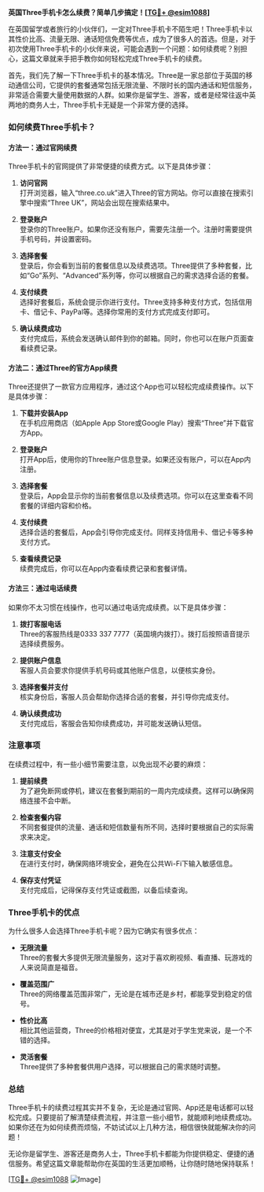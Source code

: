 **英国Three手机卡怎么续费？简单几步搞定！[[TG💪+ @esim1088](https://t.me/s/esim1088)]**

在英国留学或者旅行的小伙伴们，一定对Three手机卡不陌生吧！Three手机卡以其性价比高、流量无限、通话短信免费等优点，成为了很多人的首选。但是，对于初次使用Three手机卡的小伙伴来说，可能会遇到一个问题：如何续费呢？别担心，这篇文章就来手把手教你如何轻松完成Three手机卡的续费。

首先，我们先了解一下Three手机卡的基本情况。Three是一家总部位于英国的移动通信公司，它提供的套餐通常包括无限流量、不限时长的国内通话和短信服务，非常适合需要大量使用数据的人群。如果你是留学生、游客，或者是经常往返中英两地的商务人士，Three手机卡无疑是一个非常方便的选择。

### 如何续费Three手机卡？

#### 方法一：通过官网续费

Three手机卡的官网提供了非常便捷的续费方式。以下是具体步骤：

1. **访问官网**  
   打开浏览器，输入“three.co.uk”进入Three的官方网站。你可以直接在搜索引擎中搜索“Three UK”，网站会出现在搜索结果中。

2. **登录账户**  
   登录你的Three账户。如果你还没有账户，需要先注册一个。注册时需要提供手机号码，并设置密码。

3. **选择套餐**  
   登录后，你会看到当前的套餐信息以及续费选项。Three提供了多种套餐，比如“Go”系列、“Advanced”系列等，你可以根据自己的需求选择合适的套餐。

4. **支付续费**  
   选择好套餐后，系统会提示你进行支付。Three支持多种支付方式，包括信用卡、借记卡、PayPal等。选择你常用的支付方式完成支付即可。

5. **确认续费成功**  
   支付完成后，系统会发送确认邮件到你的邮箱。同时，你也可以在账户页面查看续费记录。

#### 方法二：通过Three的官方App续费

Three还提供了一款官方应用程序，通过这个App也可以轻松完成续费操作。以下是具体步骤：

1. **下载并安装App**  
   在手机应用商店（如Apple App Store或Google Play）搜索“Three”并下载官方App。

2. **登录账户**  
   打开App后，使用你的Three账户信息登录。如果还没有账户，可以在App内注册。

3. **选择套餐**  
   登录后，App会显示你的当前套餐信息以及续费选项。你可以在这里查看不同套餐的详细内容和价格。

4. **支付续费**  
   选择合适的套餐后，App会引导你完成支付。同样支持信用卡、借记卡等多种支付方式。

5. **查看续费记录**  
   续费完成后，你可以在App内查看续费记录和套餐详情。

#### 方法三：通过电话续费

如果你不太习惯在线操作，也可以通过电话完成续费。以下是具体步骤：

1. **拨打客服电话**  
   Three的客服热线是0333 337 7777（英国境内拨打）。拨打后按照语音提示选择续费服务。

2. **提供账户信息**  
   客服人员会要求你提供手机号码或其他账户信息，以便核实身份。

3. **选择套餐并支付**  
   核实身份后，客服人员会帮助你选择合适的套餐，并引导你完成支付。

4. **确认续费成功**  
   支付完成后，客服会告知你续费成功，并可能发送确认短信。

### 注意事项

在续费过程中，有一些小细节需要注意，以免出现不必要的麻烦：

1. **提前续费**  
   为了避免断网或停机，建议在套餐到期前的一周内完成续费。这样可以确保网络连接不会中断。

2. **检查套餐内容**  
   不同套餐提供的流量、通话和短信数量有所不同，选择时要根据自己的实际需求来决定。

3. **注意支付安全**  
   在进行支付时，确保网络环境安全，避免在公共Wi-Fi下输入敏感信息。

4. **保存支付凭证**  
   支付完成后，记得保存支付凭证或截图，以备后续查询。

### Three手机卡的优点

为什么很多人会选择Three手机卡呢？因为它确实有很多优点：

- **无限流量**  
  Three的套餐大多提供无限流量服务，这对于喜欢刷视频、看直播、玩游戏的人来说简直是福音。

- **覆盖范围广**  
  Three的网络覆盖范围非常广，无论是在城市还是乡村，都能享受到稳定的信号。

- **性价比高**  
  相比其他运营商，Three的价格相对便宜，尤其是对于学生党来说，是一个不错的选择。

- **灵活套餐**  
  Three提供了多种套餐供用户选择，可以根据自己的需求随时调整。

### 总结

Three手机卡的续费过程其实并不复杂，无论是通过官网、App还是电话都可以轻松完成。只要提前了解清楚续费流程，并注意一些小细节，就能顺利地续费成功。如果你还在为如何续费而烦恼，不妨试试以上几种方法，相信很快就能解决你的问题！

无论你是留学生、游客还是商务人士，Three手机卡都能为你提供稳定、便捷的通信服务。希望这篇文章能帮助你在英国的生活更加顺畅，让你随时随地保持联系！

[[TG💪+ @esim1088](https://t.me/s/esim1088) ![Image](https://i.postimg.cc/4NQfJmqS/Snipaste-2025-05-13-00-14-12.png)]